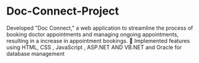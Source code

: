# Doc-Connect-Project
Developed "Doc Connect," a web application to streamline the process of booking doctor appointments  and managing ongoing appointments, resulting in a increase in appointment bookings.   Implemented features using HTML, CSS , JavaScript , ASP.NET AND VB.NET and Oracle for database  management
